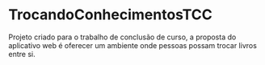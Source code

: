 # TrocandoConhecimentosTCC
Projeto criado para o trabalho de conclusão de curso, a proposta do aplicativo web é oferecer um ambiente onde pessoas possam trocar livros entre si.
